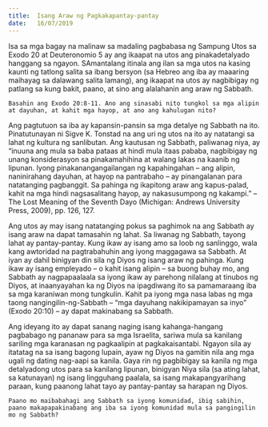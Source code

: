 ```yaml
---
title:  Isang Araw ng Pagkakapantay-pantay
date:   16/07/2019
---
```


Isa sa mga bagay na malinaw sa madaling pagbabasa ng Sampung Utos sa Exodo 20 at Deuteronomio 5 ay ang ikaapat na utos ang pinakadetalyado hanggang sa ngayon. SAmantalang itinala ang ilan sa mga utos na kasing kaunti ng tatlong salita sa ibang bersyon (sa Hebreo ang iba ay maaaring maihayag sa dalawang salita lamang), ang ikaapat na utos ay nagbibigay ng patlang sa kung bakit, paano, at sino ang alalahanin ang araw ng Sabbath.

`Basahin ang Exodo 20:8-11. Ano ang sinasabi nito tungkol sa mga alipin at dayuhan, at kahit mga hayop, at ano ang kahulugan nito?`

Ang pagtutuon sa iba ay kapansin-pansin sa mga detalye ng Sabbath na ito. Pinatutunayan ni Sigve K. Tonstad na ang uri ng utos na ito ay natatangi sa lahat ng kultura ng sanlibutan. Ang kautusan ng Sabbath, paliwanag niya, ay “inuuna ang mula sa baba pataas at hindi mula itaas pababa, nagbibigay ng unang konsiderasyon sa pinakamahihina at walang lakas na kaanib ng lipunan. Iyong pinakanangangailangan ng kapahingahan – ang alipin, naninirahang dayuhan, at hayop na pantrabaho – ay pinangalanan para natatanging pagbanggit. Sa pahinga ng ikapitong araw ang kapus-palad, kahit na mga hindi nagsasalitang hayop, ay nakasusumpong ng kakampi.” – The Lost Meaning of the Seventh Dayo (Michigan: Andrews University Press, 2009), pp. 126, 127.

Ang utos ay may isang natatanging pokus sa paghimok na ang Sabbath ay isang araw na dapat tamasahin ng lahat. Sa liwanag ng Sabbath, tayong lahat ay pantay-pantay. Kung ikaw ay isang amo sa loob ng sanlinggo, wala kang awtoridad na pagtrabahuhin ang iyong maggagawa sa Sabbath. At iyan ay dahil binigyan din sila ng Diyos ng isang araw ng pahinga. Kung ikaw ay isang empleyado – o kahit isang alipin – sa buong buhay mo, ang Sabbath ay nagpapaalaala sa iyong ikaw ay parehong nilalang at tinubos ng Diyos, at inaanyayahan ka ng Diyos na ipagdiwang ito sa pamamaraang iba sa mga karaniwan mong tungkulin. Kahit pa iyong mga nasa labas ng mga taong nangingilin-ng-Sabbath – “mga dayuhang nakikipamayan sa inyo” (Exodo 20:10) – ay dapat makinabang sa Sabbath.

Ang ideyang ito ay dapat sanang naging isang kahanga-hangang pagbabago ng pananaw para sa mga Israelita, sariwa mula sa kanilang sariling mga karanasan ng pagkaalipin at pagkakaisantabi. Ngayon sila ay itatatag na sa isang bagong lupain, ayaw ng Diyos na gamitin nila ang mga ugali ng dating nag-aapi sa kanila. Gaya rin ng pagbibigay sa kanila ng mga detalyadong utos para sa kanilang lipunan, binigyan Niya sila (sa ating lahat, sa katunayan) ng isang lingguhang paalala, sa isang makapangyarihang paraan, kung paanong lahat tayo ay pantay-pantay sa harapan ng Diyos.

`Paano mo maibabahagi ang Sabbath sa iyong komunidad, ibig sabihin, paano makapapakinabang ang iba sa iyong komunidad mula sa pangingilin mo ng Sabbath?`
